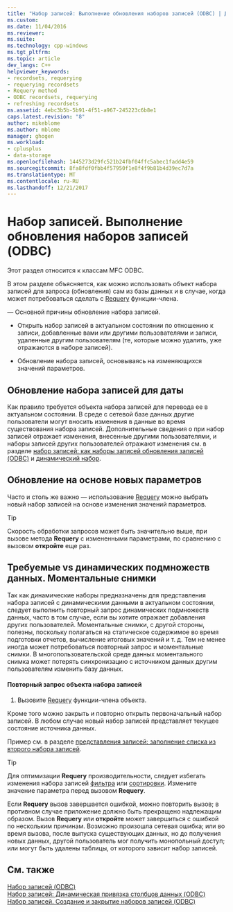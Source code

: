 ```yaml
---
title: "Набор записей: Выполнение обновления наборов записей (ODBC) | Документы Microsoft"
ms.custom: 
ms.date: 11/04/2016
ms.reviewer: 
ms.suite: 
ms.technology: cpp-windows
ms.tgt_pltfrm: 
ms.topic: article
dev_langs: C++
helpviewer_keywords:
- recordsets, requerying
- requerying recordsets
- Requery method
- ODBC recordsets, requerying
- refreshing recordsets
ms.assetid: 4ebc3b5b-5b91-4f51-a967-245223c6b8e1
caps.latest.revision: "8"
author: mikeblome
ms.author: mblome
manager: ghogen
ms.workload:
- cplusplus
- data-storage
ms.openlocfilehash: 1445273d29fc521b24fbf04ffc5abec1fadd4e59
ms.sourcegitcommit: 8fa8fdf0fbb4f57950f1e8f4f9b81b4d39ec7d7a
ms.translationtype: MT
ms.contentlocale: ru-RU
ms.lasthandoff: 12/21/2017
---
```

# <a name="recordset-requerying-a-recordset-odbc"></a>Набор записей. Выполнение обновления наборов записей (ODBC)
Этот раздел относится к классам MFC ODBC.  
  
 В этом разделе объясняется, как можно использовать объект набора записей для запроса (обновления) сам из базы данных и в случае, когда может потребоваться сделать с [Requery](../../mfc/reference/crecordset-class.md#requery) функции-члена.  
  
 — Основной причины обновление набора записей.  
  
-   Открыть набор записей в актуальном состоянии по отношению к записи, добавленные вами или другими пользователями и записи, удаленные другим пользователям (те, которые можно удалить, уже отражаются в наборе записей).  
  
-   Обновление набора записей, основываясь на изменяющихся значений параметров.  
  
##  <a name="_core_bringing_the_recordset_up_to_date"></a>Обновление набора записей для даты  
 Как правило требуется объекта набора записей для перевода ее в актуальном состоянии. В среде с сетевой базе данных другие пользователи могут вносить изменения в данные во время существования набора записей. Дополнительные сведения о при набор записей отражает изменения, внесенные другими пользователями, и наборы записей других пользователей отражают изменения см. в разделе [набор записей: как наборы записей обновления записей (ODBC)](../../data/odbc/recordset-how-recordsets-update-records-odbc.md) и [динамический набор](../../data/odbc/dynaset.md).  
  
##  <a name="_core_requerying_based_on_new_parameters"></a>Обновление на основе новых параметров  
 Часто и столь же важно — использование [Requery](../../mfc/reference/crecordset-class.md#requery) можно выбрать новый набор записей на основе изменения значений параметров.  
  
> [!TIP]
>  Скорость обработки запросов может быть значительно выше, при вызове метода **Requery** с измененными параметрами, по сравнению с вызовом **откройте** еще раз.  
  
##  <a name="_core_requerying_dynasets_vs.._snapshots"></a>Требуемые vs динамических подмножеств данных. Моментальные снимки  
 Так как динамические наборы предназначены для представления набора записей с динамическими данными в актуальном состоянии, следует выполнить повторный запрос динамических подмножеств данных, часто в том случае, если вы хотите отражает добавления других пользователей. Моментальные снимки, с другой стороны, полезны, поскольку полагаться на статическое содержимое во время подготовки отчетов, вычисление итоговых значений и т. д. Тем не менее иногда может потребоваться повторный запрос и моментальные снимки. В многопользовательской среде данных моментального снимка может потерять синхронизацию с источником данных другим пользователям изменить базу данных.  
  
#### <a name="to-requery-a-recordset-object"></a>Повторный запрос объекта набора записей  
  
1.  Вызовите [Requery](../../mfc/reference/crecordset-class.md#requery) функции-члена объекта.  
  
 Кроме того можно закрыть и повторно открыть первоначальный набор записей. В любом случае новый набор записей представляет текущее состояние источника данных.  
  
 Пример см. в разделе [представления записей: заполнение списка из второго набора записей](../../data/filling-a-list-box-from-a-second-recordset-mfc-data-access.md).  
  
> [!TIP]
>  Для оптимизации **Requery** производительности, следует избегать изменения набора записей [фильтра](../../data/odbc/recordset-filtering-records-odbc.md) или [сортировки](../../data/odbc/recordset-sorting-records-odbc.md). Измените значение параметра перед вызовом **Requery**.  
  
 Если **Requery** вызов завершается ошибкой, можно повторить вызов; в противном случае приложение должно быть прекращено надлежащим образом. Вызов **Requery** или **откройте** может завершиться с ошибкой по нескольким причинам. Возможно произошла сетевая ошибка; или во время вызова, после выпуска существующих данных, но до получения новых данных, другой пользователь мог получить монопольный доступ; или могут быть удалены таблицы, от которого зависит набор записей.  
  
## <a name="see-also"></a>См. также  
 [Набор записей (ODBC)](../../data/odbc/recordset-odbc.md)   
 [Набор записей: Динамическая привязка столбцов данных (ODBC)](../../data/odbc/recordset-dynamically-binding-data-columns-odbc.md)   
 [Набор записей. Создание и закрытие наборов записей (ODBC)](../../data/odbc/recordset-creating-and-closing-recordsets-odbc.md)